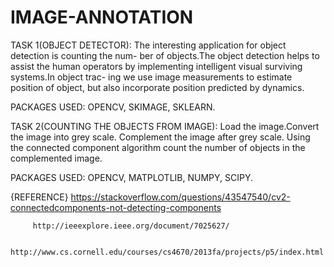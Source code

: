 # IMAGE-ANNOTATION

TASK 1(OBJECT DETECTOR):
The interesting application for object detection is counting the num-
ber of objects.The object detection helps to assist the human operators
by implementing intelligent visual surviving systems.In object trac-
ing we use image measurements to estimate position of object, but
also incorporate position predicted by dynamics.

PACKAGES USED:
OPENCV,
SKIMAGE,
SKLEARN.

 TASK 2(COUNTING THE OBJECTS FROM IMAGE):
Load the image.Convert the image into grey scale.
Complement the image after grey scale.
Using the connected component algorithm count the number of objects in the complemented image.

PACKAGES USED:
OPENCV,
MATPLOTLIB,
NUMPY,
SCIPY.

{REFERENCE}
		 https://stackoverflow.com/questions/43547540/cv2-connectedcomponents-not-detecting-components
   
		 http://ieeexplore.ieee.org/document/7025627/
   
		 http://www.cs.cornell.edu/courses/cs4670/2013fa/projects/p5/index.html
